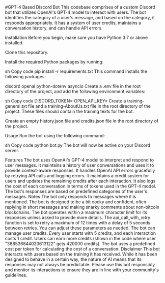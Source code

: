 
#GPT-4 Based Discord Bot
This codebase comprises of a custom Discord bot that utilizes OpenAI's GPT-4 model to interact with users. The bot identifies the category of a user's message, and based on the category, it responds appropriately. It has a system of user credits, maintains a conversation history, and can handle API errors.

Installation
Before you begin, make sure you have Python 3.7 or above installed.

Clone this repository.

Install the required Python packages by running:

sh
Copy code
pip install -r requirements.txt
This command installs the following packages:

discord
openai
python-dotenv
asyncio
Create a .env file in the root directory of the project, and add the following environment variables:

sh
Copy code
DISCORD_TOKEN=<Your Discord Bot Token>
OPEN_API_KEY=<Your OpenAI API Key>
Create a training-general.txt file and a training-AboutUs.txt file in the root directory of the project. These files should contain the training texts for the bot.

Create an empty history.json file and credits.json file in the root directory of the project.

Usage
Run the bot using the following command:

sh
Copy code
python bot.py
The bot will now be active on your Discord server.

Features
The bot uses OpenAI's GPT-4 model to interpret and respond to user messages.
It maintains a history of user conversations and uses it to provide context-aware responses.
It handles OpenAI API errors gracefully by retrying API calls and logging errors.
It maintains a credit system for users and updates the remaining credits after each interaction.
It also logs the cost of each conversation in terms of tokens used in the GPT-4 model.
The bot's responses are based on predefined categories of the user's messages.
Notes
The bot only responds to messages where it is mentioned.
The bot is designed to be a bit cocky and confident, often replying in short messages and making snarky comments about non-bitcoin blockchains.
The bot operates within a maximum character limit for its responses unless asked to provide more details.
The api_call_with_retry function is set to retry a maximum of 12 times with a delay of 5 seconds between retries. You can adjust these parameters as needed.
The bot can manage user credits. Every user starts with 5 credits, and each interaction costs 1 credit. Users can earn more credits (shown in the code where user "388536844020613122" gets 420000 credits).
The bot uses a predefined cost per token for calculating the cost of a conversation.
Disclaimer
This bot interacts with users based on the training it has received. While it has been designed to behave in a certain way, the nature of AI means that its responses may not always be predictable. Please use this bot responsibly and monitor its interactions to ensure they are in line with your community's guidelines.
